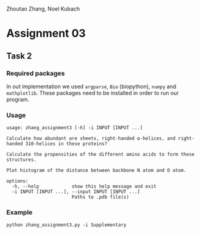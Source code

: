 Zhoutao Zhang, Noel Kubach

# Assignment 03

## Task 2

### Required packages
In out implementation we used `argparse`, `Bio` (biopython), `numpy` and `mathplotlib`.
These packages need to be installed in order to run our program.

### Usage
```
usage: zhang_assignment3 [-h] -i INPUT [INPUT ...]

Calculate how abundant are sheets, right-handed α-helices, and right-handed 310-helices in these proteins?

Calculate the propensities of the different amino acids to form these structures.

Plot histogram of the distance between backbone N atom and O atom.

options:
  -h, --help            show this help message and exit
  -i INPUT [INPUT ...], --input INPUT [INPUT ...]
                        Paths to .pdb file(s)
```
### Example
```shell
python zhang_assignment3.py -i Supplementary
```
